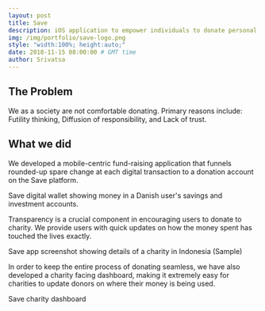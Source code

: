```yaml
---
layout: post
title: Save 
description: iOS application to empower individuals to donate personal savings to charities
img: /img/portfolio/save-logo.png
style: "width:100%; height:auto;"
date: 2018-11-15 08:00:00 # GMT time
author: Srivatsa
---
```


<h2>The Problem</h2>

We as a society are not comfortable donating. Primary reasons include: Futility
thinking, Diffusion of responsibility, and Lack of trust.

<h2>What we did</h2>

We developed a mobile-centric fund-raising application that funnels rounded-up
spare change at each digital transaction to a donation account on the Save platform.

<div class="img_row">
    <img class="col three" src="{{ site.baseurl }}/img/portfolio/save-platform.jpg" alt="" title="Save user app screenshot"/>
</div>
<div class="col three caption">
    Save digital wallet showing money in a Danish user's savings and investment accounts.
</div>

Transparency is a crucial component in encouraging users to donate to charity.
We provide users with quick updates on how the money spent has touched the lives
exactly.

<div class="img_row">
    <img class="col three" src="{{ site.baseurl }}/img/portfolio/charity-details-save.jpg" alt="" title="Save user app screenshot"/>
</div>
<div class="col three caption">
    Save app screenshot showing details of a charity in Indonesia (Sample)
</div>

In order to keep the entire process of donating seamless, we have also developed
a charity facing dashboard, making it extremely easy for charities to update
donors on where their money is being used.

<div class="img_row">
    <img class="col three" src="{{ site.baseurl }}/img/portfolio/charity-platform.png" alt="" title="Save charity dashboard screenshot"/>
</div>
<div class="col three caption">
    Save charity dashboard
</div>
